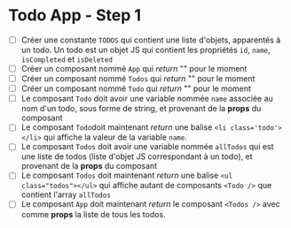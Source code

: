# Todo App - Step 1

- [ ] Créer une constante `TODOS` qui contient une liste d'objets, apparentés à un todo. Un todo est un objet JS qui contient les propriétés `id`, `name`, `isCompleted` et `isDeleted`
- [ ] Créer un composant nommé `App` qui _return_ "" pour le moment
- [ ] Créer un composant nommé `Todos` qui _return_ "" pour le moment
- [ ] Créer un composant nommé `Todo` qui _return_ "" pour le moment
- [ ] Le composant `Todo` doit avoir une variable nommée `name` associée au nom d'un todo, sous forme de string, et provenant de la __props__ du composant
- [ ] Le composant `Todo`doit maintenant _return_ une balise `<li class='todo'></li>` qui affiche la valeur de la variable `name`.
- [ ] Le composant `Todos` doit avoir une variable nommée `allTodos` qui est une liste de todos (liste d'objet JS correspondant à un todo), et provenant de la __props__ du composant
- [ ] Le composant `Todos` doit maintenant _return_ une balise `<ul class="todos"></ul>` qui affiche autant de composants `<Todo />` que contient l'array `allTodos`
- [ ] Le composant `App` doit maintenant _return_ le composant `<Todos />` avec comme __props__ la liste de tous les todos.